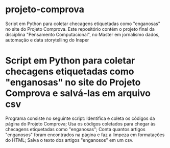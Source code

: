 # projeto-comprova
Script em Python para coletar checagens etiquetadas como "enganosas" no site do Projeto Comprova.
Este repositório contém o projeto final da disciplina "Pensamento Computacional", no Master em jornalismo dados, automação e data storytelling do Insper

# Script em Python para coletar checagens etiquetadas como "enganosas" no site do Projeto Comprova e salvá-las em arquivo csv

Programa consiste no seguinte script:
Identifica e coleta os códigos da página do Projeto Comprova;
Usa os códigos coletados para chegar às checagens etiquetadas como "enganosas";
Conta quantos artigos "enganosos" foram encontrados na página e faz a limpeza em formatações do HTML;
Salva o texto dos artigos "enganosos" em um csv.

